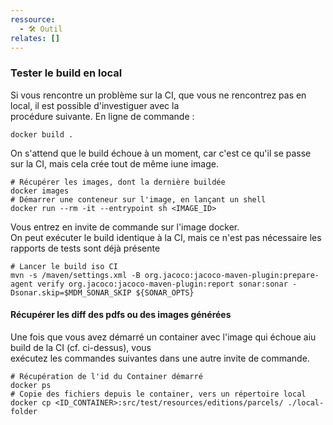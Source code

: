 ```yaml
---
ressource:
  - 🛠️ Outil
relates: []
---
```

### Tester le build en local  
  
Si vous rencontre un problème sur la CI, que vous ne rencontrez pas en local, il est possible d'investiguer avec la   
procédure suivante. En ligne de commande :  
  
```shell  
docker build .
```  
  
On s'attend que le build échoue à un moment, car c'est ce qu'il se passe sur la CI, mais cela crée tout de même iune image.  
  
```shell  
# Récupérer les images, dont la dernière buildée  
docker images  
# Démarrer une conteneur sur l'image, en lançant un shell  
docker run --rm -it --entrypoint sh <IMAGE_ID>  
```  
  
Vous entrez en invite de commande sur l'image docker.  
On peut exécuter le build identique à la CI, mais ce n'est pas nécessaire les rapports de tests sont déjà présente  
  
```shell  
# Lancer le build iso CI  
mvn -s /maven/settings.xml -B org.jacoco:jacoco-maven-plugin:prepare-agent verify org.jacoco:jacoco-maven-plugin:report sonar:sonar -Dsonar.skip=$MDM_SONAR_SKIP ${SONAR_OPTS}  
```  
  
#### Récupérer les diff des pdfs ou des images générées   
  
Une fois que vous avez démarré un container avec l'image qui échoue aiu build de la CI (cf. ci-dessus), vous   
exécutez les commandes suivantes dans une autre invite de commande.  
  
```shell  
# Récupération de l'id du Container démarré  
docker ps  
# Copie des fichiers depuis le container, vers un répertoire local  
docker cp <ID_CONTAINER>:src/test/resources/editions/parcels/ ./local-folder  
```